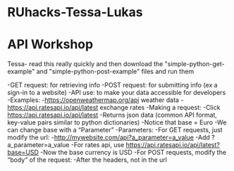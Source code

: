 # RUhacks-Tessa-Lukas

# API Workshop
Tessa- read this really quickly and then download the "simple-python-get-example" and "simple-python-post-example" files and run them

-GET request: for retrieving info
-POST request: for submitting info (ex a sign-in to a website)
-API use: to make your data accessible for developers
  -Examples:
    -https://openweathermap.org/api weather data
    -https://api.ratesapi.io/api/latest exchange rates
-Making a request:
  -Click https://api.ratesapi.io/api/latest
    -Returns json data (common API format, key-value pairs similar to python dictionaries)
    -Notice that base = Euro
    -We can change base with a “Parameter”
-Parameters:
  -For GET requests, just modify the url:
    -http://mywebsite.com/api?a_parameter=a_value
      -Add ?a_parameter=a_value
    -For rates api, use https://api.ratesapi.io/api/latest?base=USD
      -Now the base currency is USD
  -For POST requests, modify the “body” of the request:
    -After the headers, not in the url
